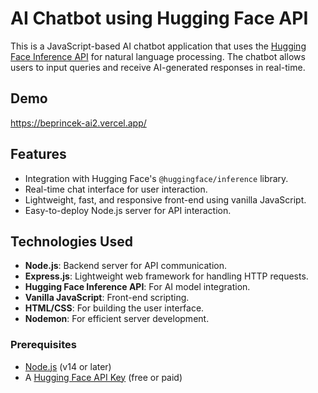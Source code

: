 # AI Chatbot using Hugging Face API

This is a JavaScript-based AI chatbot application that uses the [Hugging Face Inference API](https://huggingface.co/docs/api-inference) for natural language processing. The chatbot allows users to input queries and receive AI-generated responses in real-time.

## Demo

https://beprincek-ai2.vercel.app/

## Features

- Integration with Hugging Face's `@huggingface/inference` library.
- Real-time chat interface for user interaction.
- Lightweight, fast, and responsive front-end using vanilla JavaScript.
- Easy-to-deploy Node.js server for API interaction.

## Technologies Used

- **Node.js**: Backend server for API communication.
- **Express.js**: Lightweight web framework for handling HTTP requests.
- **Hugging Face Inference API**: For AI model integration.
- **Vanilla JavaScript**: Front-end scripting.
- **HTML/CSS**: For building the user interface.
- **Nodemon**: For efficient server development.

### Prerequisites
- [Node.js](https://nodejs.org/en/download/) (v14 or later)
- A [Hugging Face API Key](https://huggingface.co/settings/tokens) (free or paid)  
